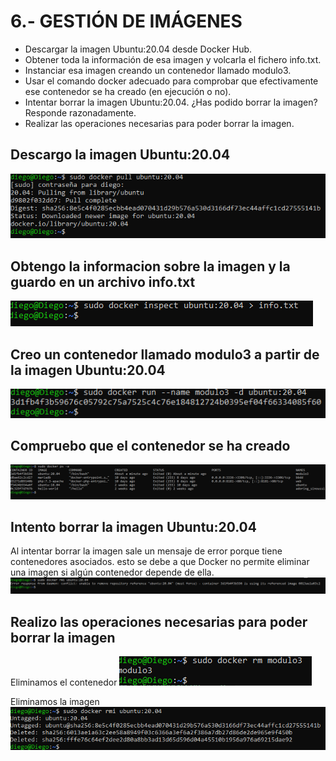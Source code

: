 # 6.- GESTIÓN DE IMÁGENES

- Descargar la imagen Ubuntu:20.04 desde Docker Hub.
- Obtener toda la información de esa imagen y volcarla el fichero info.txt.
- Instanciar esa imagen creando un contenedor llamado modulo3. 
- Usar el comando docker adecuado para comprobar que efectivamente ese contenedor se ha creado (en ejecución o no).
- Intentar borrar la imagen Ubuntu:20.04. ¿Has podido borrar la imagen? Responde razonadamente.
- Realizar las operaciones necesarias para poder borrar la imagen. 

## Descargo la imagen Ubuntu:20.04
![img](capturas/06.png)

## Obtengo la informacion sobre la imagen y la guardo en un archivo info.txt
![img](capturas/06a.png)

## Creo un contenedor llamado modulo3 a partir de la imagen Ubuntu:20.04
![img](capturas/06b.png)

## Compruebo que el contenedor se ha creado
![img](capturas/06c.png)

## Intento borrar la imagen Ubuntu:20.04
Al intentar borrar la imagen sale un mensaje de error porque tiene contenedores asociados. esto se debe a que Docker no permite eliminar una imagen si algún contenedor depende de ella.
![img](capturas/06d.png)

## Realizo las operaciones necesarias para poder borrar la imagen
Eliminamos el contenedor
![img](capturas/06e.png)

Eliminamos la imagen
![img](capturas/06f.png)